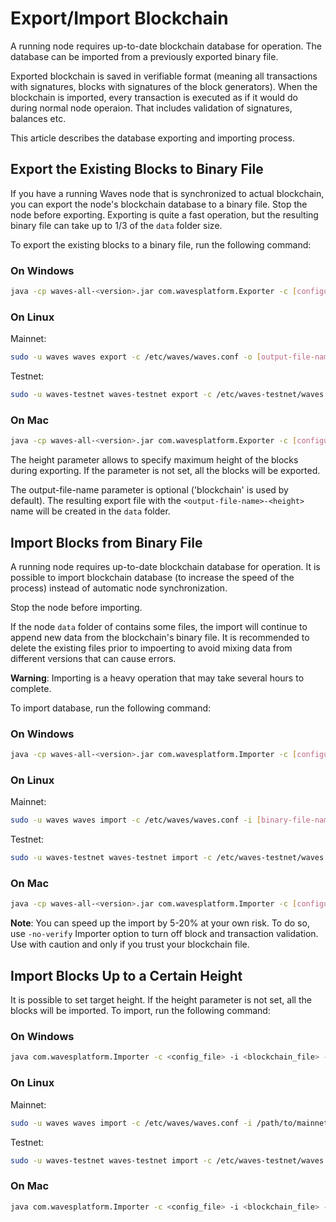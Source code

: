 # Export/Import Blockchain

A running node requires up-to-date blockchain database for operation. The database can be imported from a previously exported binary file.

Exported blockchain is saved in verifiable format (meaning all transactions with signatures, blocks with signatures of the block generators). When the blockchain is imported, every transaction is executed as if it would do during normal node operaion. That includes validation of signatures, balances etc.

This article describes the database exporting and importing process.

## Export the Existing Blocks to Binary File

If you have a running Waves node that is synchronized to actual blockchain, you can export the node's blockchain database to a binary file.
Stop the node before exporting. Exporting is quite a fast operation, but the resulting binary file can take up to 1/3 of the `data` folder size.

To export the existing blocks to a binary file, run the following command:

### On Windows

```bash
java -cp waves-all-<version>.jar com.wavesplatform.Exporter -c [configuration-file-name] -o [output-file-name] -h [height]
```

### On Linux

Mainnet:

```bash
sudo -u waves waves export -c /etc/waves/waves.conf -o [output-file-name] -h [height]
```

Testnet:

```bash
sudo -u waves-testnet waves-testnet export -c /etc/waves-testnet/waves.conf -o [output-file-name] -h [height]
```

### On Mac

```bash
java -cp waves-all-<version>.jar com.wavesplatform.Exporter -c [configuration-file-name] -o [output-file-name] -h [height]
```

The height parameter allows to specify maximum height of the blocks during exporting. If the parameter is not set, all the blocks will be exported.

The output-file-name parameter is optional ('blockchain' is used by default). The resulting export file with the `<output-file-name>-<height>` name will be created in the `data` folder.

## Import Blocks from Binary File

A running node requires up-to-date blockchain database for operation. It is possible to import blockchain database (to increase the speed of the process) instead of automatic node synchronization.

Stop the node before importing.

If the node `data` folder of contains some files, the import will continue to append new data from the blockchain's binary file.
It is recommended to delete the existing files prior to impoerting to avoid mixing data from different versions that can cause errors.

**Warning**: Importing is a heavy operation that may take several hours to complete.

To import database, run the following command:

### On Windows

```bash
java -cp waves-all-<version>.jar com.wavesplatform.Importer -c [configuration-file-name] -i [binary-file-name]
```

### On Linux

Mainnet:

```bash
sudo -u waves waves import -c /etc/waves/waves.conf -i [binary-file-name]
```

Testnet:

```bash
sudo -u waves-testnet waves-testnet import -c /etc/waves-testnet/waves.conf -i [binary-file-name]
```

### On Mac

```bash
java -cp waves-all-<version>.jar com.wavesplatform.Importer -c [configuration-file-name] -i [binary-file-name]
```

**Note**: You can speed up the import by 5-20% at your own risk. To do so, use `-no-verify` Importer option to turn off block and transaction validation. Use with caution and only if you trust your blockchain file.

## Import Blocks Up to a Certain Height

It is possible to set target height. If the height parameter is not set, all the blocks will be imported. To import, run the following command:

### On Windows

```bash
java com.wavesplatform.Importer -c <config_file> -i <blockchain_file> -h <height>
```

### On Linux

Mainnet:

```bash
sudo -u waves waves import -c /etc/waves/waves.conf -i /path/to/mainnet-1234688
```

Testnet:

```bash
sudo -u waves-testnet waves-testnet import -c /etc/waves-testnet/waves.conf -i /path/to/testnet-1234688
```

### On Mac

```bash
java com.wavesplatform.Importer -c <config_file> -i <blockchain_file> -h <height>
```
